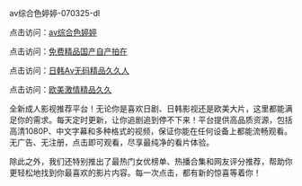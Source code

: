av综合色婷婷-070325-dl

点击访问：<a href="https://bsdf-5f5.pages.dev/">av综合色婷婷</a>

点击访问：<a href="https://cfad.pages.dev/">免费精品国产自产拍在</a>

点击访问：<a href="https://gfd-5xg.pages.dev/">日韩Aⅴ无码精品久久人</a>

点击访问：<a href="https://fdhf-454.pages.dev/">欧美激情精品久久</a>

全新成人影视推荐平台！无论你是喜欢日剧、日韩影视还是欧美大片，这里都能满足你的需求。每天定时更新，让你追剧追到停不下来！平台提供高品质资源，包括高清1080P、中文字幕和多种格式的视频，保证你能在任何设备上都能流畅观看。无广告、无注册，点击即可观看，尽享最纯净的看片体验。

除此之外，我们还特别推出了最热门女优榜单、热播合集和网友评分推荐，帮助你更轻松地找到你最喜欢的影片内容。每一次点击，都有新的惊喜等着你！

<span style="display:none;">[Canonical link](https://github.com/da07072025/da15 ）</span>
